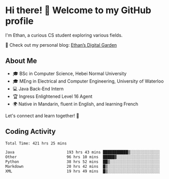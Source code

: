 # Hi there! 👋 Welcome to my GitHub profile  

I'm Ethan, a curious CS student exploring various fields.  

📌 Check out my personal blog: [Ethan’s Digital Garden](https://fortii2.github.io/)  

## About Me  
- 🎓 BSc in Computer Science, Hebei Normal University
- 🎓 MEng in Electrical and Computer Engineering, University of Waterloo
- 💻 Java Back-End Intern
- 🏆 Ingress Enlightened Level 16 Agent  
- 🌍 Native in Mandarin, fluent in English, and learning French  

Let's connect and learn together! 🚀  

## Coding Activity
<!--START_SECTION:waka-->

```txt
Total Time: 421 hrs 25 mins

Java                       193 hrs 43 mins ███████████▒░░░░░░░░░░░░░   45.97 %
Other                      96 hrs 10 mins  █████▓░░░░░░░░░░░░░░░░░░░   22.82 %
Python                     38 hrs 52 mins  ██▒░░░░░░░░░░░░░░░░░░░░░░   09.22 %
Markdown                   20 hrs 42 mins  █▒░░░░░░░░░░░░░░░░░░░░░░░   04.91 %
XML                        19 hrs 49 mins  █▒░░░░░░░░░░░░░░░░░░░░░░░   04.71 %
```

<!--END_SECTION:waka-->
